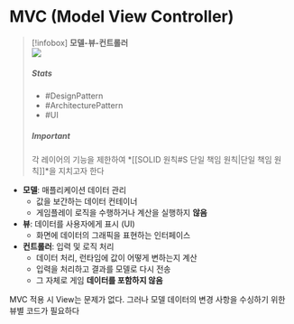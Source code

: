 # MVC (Model View Controller)
>[!infobox] **모델-뷰-컨트롤러**  
>![](https://upload.wikimedia.org/wikipedia/commons/thumb/a/a0/MVC-Process.svg/200px-MVC-Process.svg.png)
>##### Stats  
>- #DesignPattern
>- #ArchitecturePattern
>- #UI
>##### Important
> 각 레이어의 기능을 제한하여
> *[[SOLID 원칙#S 단일 책임 원칙|단일 책임 원칙]]*을 지치고자 한다



-  **모델**: 매플리케이션 데이터 관리
	- 값을 보간하는 데이터 컨테이너
	- 게임플레이 로직을 수행하거나 계산을 실행하지 **않음**
-  **뷰**: 데이터를 사용자에게 표시 (UI)
	- 화면에 데이터의 그래픽을 표현하는 인터페이스
-  **컨트롤러**: 입력 및 로직 처리
	- 데이터 처리, 런타임에 값이 어떻게 변하는지 계산
	- 입력을 처리하고 결과를 모델로 다시 전송
	- 그 자체로 게임 **데이터를 포함하지 않음**

MVC 적용 시 View는 문제가 없다.
그러나 모델 데이터의 변경 사항을 수싱하기 위한 뷰별 코드가 필요하다